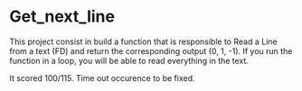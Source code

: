 # Get_next_line

This project consist in build a function that is responsible to Read a Line from a text (FD) and return the corresponding output (0, 1, -1).
If you run the function in a loop, you will be able to read everything in the text.

It scored 100/115.
Time out occurence to be fixed.